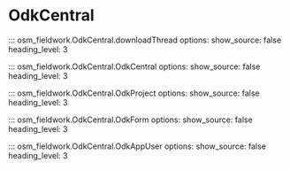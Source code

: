 # OdkCentral

::: osm_fieldwork.OdkCentral.downloadThread
	options:
		show_source: false
		heading_level: 3

::: osm_fieldwork.OdkCentral.OdkCentral
	options:
		show_source: false
		heading_level: 3

::: osm_fieldwork.OdkCentral.OdkProject
	options:
		show_source: false
		heading_level: 3

::: osm_fieldwork.OdkCentral.OdkForm
	options:
		show_source: false
		heading_level: 3

::: osm_fieldwork.OdkCentral.OdkAppUser
	options:
		show_source: false
		heading_level: 3
